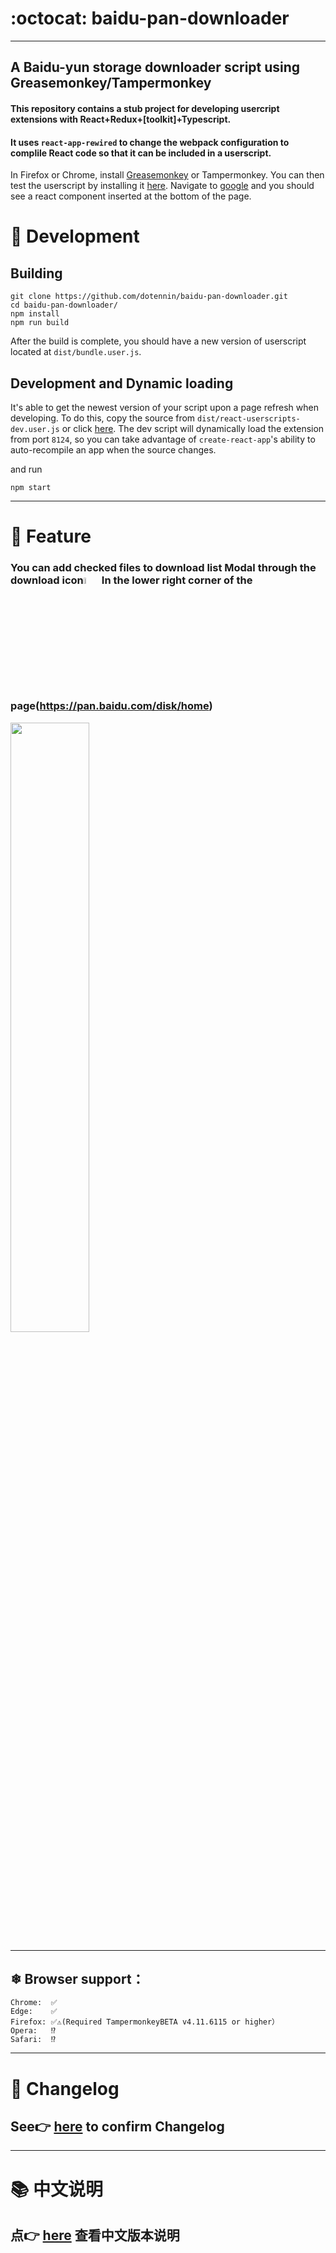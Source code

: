 # :octocat: baidu-pan-downloader
-----------------------------------
## A Baidu-yun storage downloader script using Greasemonkey/Tampermonkey
#### This repository contains a stub project for developing usercript extensions with React+Redux+[toolkit]+Typescript.
#### It uses `react-app-rewired` to change the webpack configuration to complile React code so that it can be included in a userscript.
In Firefox or Chrome, install [Greasemonkey](https://addons.mozilla.org/en-CA/firefox/addon/greasemonkey/) or Tampermonkey.
You can then test the userscript by installing it [here](https://github.com/siefkenj/react-userscripts/raw/master/dist/react-userscripts.user.js).
Navigate to [google](https://www.google.com) and you should see a react component inserted at the bottom of the page.

# 🎅 Development
## Building
```shell script
git clone https://github.com/dotennin/baidu-pan-downloader.git
cd baidu-pan-downloader/
npm install
npm run build
```
After the build is complete, you should have a new version of userscript located at `dist/bundle.user.js`. 

## Development and Dynamic loading
It's able to get the newest version of your script upon a page refresh when developing.
To do this, copy the source from `dist/react-userscripts-dev.user.js` or click [here](https://github.com/dotennin/baidu-pan-downloader/blob/master/dist/react-userscripts-dev.user.js).
The dev script will dynamically load the extension from port `8124`, so you can take advantage of
`create-react-app`'s ability to auto-recompile an app when the source changes.

and run
```shell script
npm start
```
-----------------------------------
# 🎁 Feature 
### You can add checked files to download list Modal through the download icon<img src="https://greasyfork.org/system/screenshots/screenshots/000/021/778/thumb/%E3%83%80%E3%82%A6%E3%83%B3%E3%83%AD%E3%83%BC%E3%83%89.png?1592725597" width="5%"> In the lower right corner of the page(https://pan.baidu.com/disk/home)
<img src="https://greasyfork.org/system/screenshots/screenshots/000/021/779/original/%E3%83%80%E3%82%A6%E3%83%B3%E3%83%AD%E3%83%BC%E3%83%89_%281%29.png?1592725597" width="50%">

-----------------------------------
## ❄ Browser support：
```
Chrome:  ✅
Edge:    ✅
Firefox: ✅⚠(Required TampermonkeyBETA v4.11.6115 or higher）
Opera:   ⁉
Safari:  ⁉
```
-----------------------------------
# 📑 Changelog
See👉 [here](https://dotennin.github.io/baidu-pan-downloader/CHANGELOG) to confirm Changelog
------------------------------------------
-----------------------------------
# 📚 中文说明
点👉 [here](https://dotennin.github.io/baidu-pan-downloader/README.zh_cn) 查看中文版本说明
------------------------------------------
